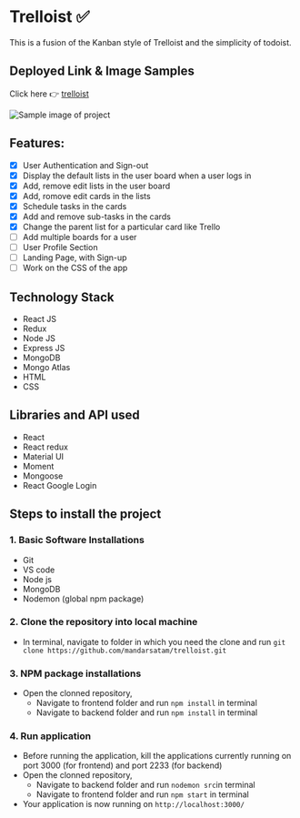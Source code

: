 # Trelloist ✅
This is a fusion of the Kanban style of Trelloist and the simplicity of todoist.

## Deployed Link & Image Samples
Click here :point_right: [trelloist](https://trelloist.netlify.app/)

![Sample image of project](https://i.imgur.com/Ptvw8Rv.png)

## Features:
- [x] User Authentication and Sign-out
- [x] Display the default lists in the user board when a user logs in
- [x] Add, remove edit lists in the user board
- [x] Add, romove edit cards in the lists
- [x] Schedule tasks in the cards
- [x] Add and remove sub-tasks in the cards
- [x] Change the parent list for a particular card like Trello
- [ ] Add multiple boards for a user
- [ ] User Profile Section
- [ ] Landing Page, with Sign-up
- [ ] Work on the CSS of the app

## Technology Stack
- React JS
- Redux
- Node JS
- Express JS
- MongoDB
- Mongo Atlas
- HTML
- CSS

## Libraries and API used
- React
- React redux
- Material UI
- Moment
- Mongoose
- React Google Login

## Steps to install the project
### 1. Basic Software Installations
- Git
- VS code
- Node js
- MongoDB
- Nodemon (global npm package)

### 2. Clone the repository into local machine
- In terminal, navigate to folder in which you need the clone and run `git clone https://github.com/mandarsatam/trelloist.git`

### 3. NPM package installations
- Open the clonned repository,
    - Navigate to frontend folder and run `npm install` in terminal
    - Navigate to backend folder and run `npm install` in terminal
 
### 4. Run application
- Before running the application, kill the applications currently running on port 3000 (for frontend) and port 2233 (for backend)
- Open the clonned repository,
    - Navigate to backend folder and run `nodemon src`in terminal
    - Navigate to frontend folder and run `npm start` in terminal
- Your application is now running on `http://localhost:3000/`
